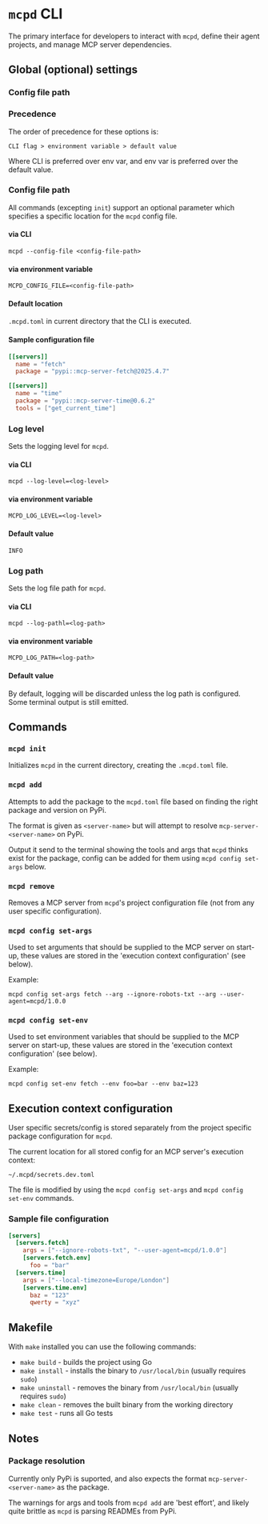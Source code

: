 # `mcpd` CLI

The primary interface for developers to interact with `mcpd`, define their agent projects, and manage MCP server dependencies.

## Global (optional) settings

### Config file path

### Precedence

The order of precedence for these options is:

```
CLI flag > environment variable > default value
```

Where CLI is preferred over env var, and env var is preferred over the default value.

### Config file path

All commands (excepting `init`) support an optional parameter which specifies a specific location for the `mcpd` config file.

#### via CLI

```console
mcpd --config-file <config-file-path>
```

#### via environment variable

```console
MCPD_CONFIG_FILE=<config-file-path>
```

#### Default location

`.mcpd.toml` in current directory that the CLI is executed.

#### Sample configuration file

```toml
[[servers]]
  name = "fetch"
  package = "pypi::mcp-server-fetch@2025.4.7"

[[servers]]
  name = "time"
  package = "pypi::mcp-server-time@0.6.2"
  tools = ["get_current_time"]

```

### Log level

Sets the logging level for `mcpd`.

#### via CLI

```console
mcpd --log-level=<log-level>
```

#### via environment variable

```console
MCPD_LOG_LEVEL=<log-level>
```

#### Default value

```console
INFO
```

### Log path

Sets the log file path for `mcpd`.

#### via CLI

```console
mcpd --log-pathl=<log-path>
```

#### via environment variable

```console
MCPD_LOG_PATH=<log-path>
```

#### Default value

By default, logging will be discarded unless the log path is configured. Some terminal output is still emitted.

## Commands

### `mcpd init`

Initializes `mcpd` in the current directory, creating the `.mcpd.toml` file.

### `mcpd add`

Attempts to add the package to the `mcpd.toml` file based on finding the right package and version on PyPi.

The format is given as `<server-name>` but will attempt to resolve `mcp-server-<server-name>` on PyPi.

Output it send to the terminal showing the tools and args that `mcpd` thinks exist for the package, config can be 
added for them using `mcpd config set-args` below.

### `mcpd remove`

Removes a MCP server from `mcpd`'s project configuration file (not from any user specific configuration).

### `mcpd config set-args`

Used to set arguments that should be supplied to the MCP server on start-up, 
these values are stored in the 'execution context configuration' (see below).

Example:

```console
mcpd config set-args fetch --arg --ignore-robots-txt --arg --user-agent=mcpd/1.0.0
```

### `mcpd config set-env`

Used to set environment variables that should be supplied to the MCP server on start-up,
these values are stored in the 'execution context configuration' (see below).

Example:

```console
mcpd config set-env fetch --env foo=bar --env baz=123
```

## Execution context configuration 

User specific secrets/config is stored separately from the project specific package configuration for `mcpd`.

The current location for all stored config for an MCP server's execution context: 

```console
~/.mcpd/secrets.dev.toml
```

The file is modified by using the `mcpd config set-args` and `mcpd config set-env` commands.

### Sample file configuration

```toml
[servers]
  [servers.fetch]
    args = ["--ignore-robots-txt", "--user-agent=mcpd/1.0.0"]
    [servers.fetch.env]
      foo = "bar"
  [servers.time]
    args = ["--local-timezone=Europe/London"]
    [servers.time.env]
      baz = "123"
      qwerty = "xyz"

```

## Makefile

With `make` installed you can use the following commands:

* `make build` - builds the project using Go
* `make install` - installs the binary to `/usr/local/bin` (usually requires `sudo`)
* `make uninstall` - removes the binary from `/usr/local/bin` (usually  requires `sudo`)
* `make clean` - removes the built binary from the working directory
* `make test` - runs all Go tests

## Notes

### Package resolution

Currently only PyPi is suported, and also expects the format `mcp-server-<server-name>` as the package.

The warnings for args and tools from `mcpd add` are 'best effort', and likely quite brittle as `mcpd` is parsing READMEs from PyPi.

